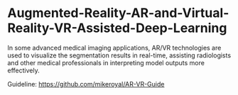 # Augmented-Reality-AR-and-Virtual-Reality-VR-Assisted-Deep-Learning
In some advanced medical imaging applications, AR/VR technologies are used to visualize the segmentation results in real-time, assisting radiologists and other medical professionals in interpreting model outputs more effectively.

Guideline: https://github.com/mikeroyal/AR-VR-Guide
